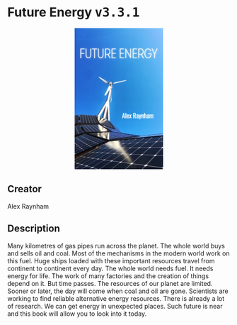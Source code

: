 
# Future Energy <kbd>v3.3.1</kbd>

<center>
  <img src="./cover-1024.jpg"/>
</center>

## Creator
Alex Raynham

## Description
Many kilometres of gas pipes run across the planet. The whole world buys and sells oil and coal. Most of the mechanisms in the modern world work on this fuel. Huge ships loaded with these important resources travel from continent to continent every day. The whole world needs fuel. It needs energy for life. The  work of many factories and the creation of things depend on it. But time passes. The resources of our planet are limited. Sooner or later, the day will come when coal and oil are gone. Scientists are working to find reliable alternative energy resources. There is already a lot of research. We can get energy in unexpected places. Such future is near and this book will allow you to look into it today. 
